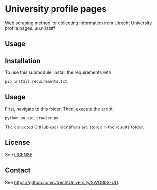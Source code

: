 # University profile pages

Web scraping method for collecting information from Utrecht University profile pages. 
uu.nl/staff

## Usage 



## Installation

To use this submodule, install the requirements with 

```
pip install requirements.txt
```

## Usage

First, navigate to this folder. Then, execute the script.
```
python uu_api_crawler.py
```

The collected GitHub user identifiers are stored in the results folder. 

## License

See [LICENSE](../../LICENSE).

## Contact

See https://github.com/UtrechtUniversity/SWORDS-UU.
